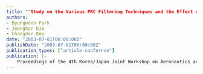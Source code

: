 ```yaml
---
title: ""Study on the Various PRC Filtering Techniques and the Effect of the Latency""
authors:
- Byungwoon Park
- Jeonghan Kim
- Changdon Kee
date: "2003-07-01T00:00:00Z"
publishDate: "2003-07-01T00:00:00Z"
publication_types: ["article-confernce"]
publication: |-
    Proceedings of the 4th Korea/Japan Joint Workshop on Aeronautics and Astronautics, Fukuoka, July 2-4, 2003
---
```

